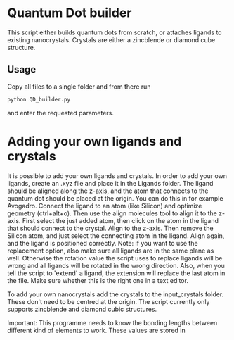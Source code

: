 # Quantum Dot builder

This script either builds quantum dots from scratch, or attaches ligands to existing nanocrystals. Crystals are either a zincblende or diamond cube structure.

## Usage

Copy all files to a single folder and from there run

```bash
python QD_builder.py
```

and enter the requested parameters.


# Adding your own ligands and crystals
It is possible to add your own ligands and crystals. In order to add your own
ligands, create an .xyz file and place it in the Ligands folder. The ligand
should be aligned along the z-axis, and the atom that connects to the quantum
dot should be placed at the origin. You can do this in for example Avogadro.
Connect the ligand to an atom (like Silicon) and optimize geometry (ctrl+alt+o).
Then use the align molecules tool to align it to the z-axis. First select the
just added atom, then click on the atom in the ligand that should connect to
the crystal. Align to the z-axis. Then remove the Silicon atom, and just select
the connecting atom in the ligand. Align again, and the ligand is positioned
correctly. Note: if you want to use the replacement option, also make sure all
ligands are in the same plane as well. Otherwise the rotation value the script
uses to replace ligands will be wrong and all ligands will be rotated in the
wrong direction. Also, when you tell the script to 'extend' a ligand, the
extension will replace the last atom in the file. Make sure whether this is the
right one in a text editor.

To add your own nanocrystals add the crystals to the input_crystals folder.
These don't need to be centred at the origin. The script currently only supports
zincblende and diamond cubic structures.

Important:
This programme needs to know the bonding lengths between different kind of elements to work. These values are stored in
